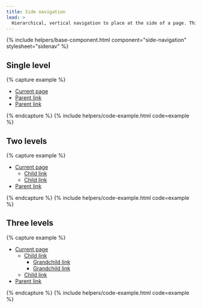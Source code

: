 ```yaml
---
title: Side navigation
lead: >
  Hierarchical, vertical navigation to place at the side of a page. This should correspond to other headers on the page.
---
```


{% include helpers/base-component.html component="side-navigation" stylesheet="sidenav" %}
## Single level
{% capture example %}
<nav aria-label="Secondary navigation" class="tablet:grid-col-4 sidenav">
  <ul class="usa-sidenav">
    <li class="usa-sidenav__item">
      <a href="{{ page.url }}" class="usa-current">Current page</a>
    </li>
    <li class="usa-sidenav__item">
      <a href="{{ page.url }}">Parent link</a>
    </li>
    <li class="usa-sidenav__item">
      <a href="{{ page.url }}">Parent link</a>
    </li>
  </ul>
</nav>
{% endcapture %}
{% include helpers/code-example.html code=example %}

## Two levels

{% capture example %}
<nav aria-label="Secondary navigation" class="tablet:grid-col-4 sidenav">
  <ul class="usa-sidenav">
    <li class="usa-sidenav__item">
      <a href="{{ page.url }}" class="usa-current">Current page</a>
      <ul class="usa-sidenav__sublist">
        <li class="usa-sidenav__item">
          <a href="{{ page.url }}" class="usa-current">Child link</a>
        </li>
        <li class="usa-sidenav__item">
          <a href="{{ page.url }}">Child link</a>
        </li>           
      </ul>
    </li>
    <li class="usa-sidenav__item">
      <a href="{{ page.url }}">Parent link</a>
    </li>
  </ul>
</nav>
{% endcapture %}
{% include helpers/code-example.html code=example %}

## Three levels

{% capture example %}
<nav aria-label="Secondary navigation" class="tablet:grid-col-4 sidenav">
  <ul class="usa-accordion usa-sidenav">
    <li class="usa-sidenav__item">
      <a href="{{ page.url }}" class="usa-current usa-parent">Current page</a>
      <ul class="usa-sidenav__sublist">
        <li class="usa-sidenav__item">
          <a href="{{ page.url }}">Child link</a>
          <ul class="usa-sidenav__sublist">
        <li class="usa-sidenav__item">
          <a href="{{ page.url }}" class="usa-current">Grandchild link</a>
        </li>
        <li class="usa-sidenav__item">
          <a href="{{ page.url }}">Grandchild link</a>
        </li>           
      </ul>
        </li>
        <li class="usa-sidenav__item">
          <a href="{{ page.url }}">Child link</a>
        </li>           
      </ul>
    </li>
    <li class="usa-sidenav__item">
      <a href="{{ page.url }}">Parent link</a>
    </li>
  </ul>
</nav>
{% endcapture %}
{% include helpers/code-example.html code=example %}